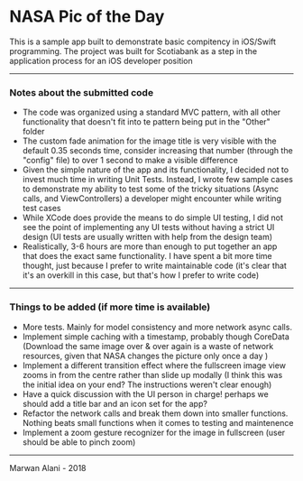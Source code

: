 #  NASA Pic of the Day

This is a sample app built to demonstrate basic compitency in iOS/Swift programming.
The project was built for Scotiabank as a step in the application process for an iOS developer position

-----

### Notes about the submitted code
- The code was organized using a standard MVC pattern, with all other functionality that doesn't fit into te pattern being put in the "Other" folder
- The custom fade animation for the image title is very visible with the default 0.35 seconds time, consider increasing that number (through the "config" file) to over 1 second to make a visible difference
- Given the simple nature of the app and its functionality, I decided not to invest much time in writing Unit Tests. Instead, I wrote few sample cases to demonstrate my ability to test some of the tricky situations (Async calls, and ViewControllers) a developer might encounter while writing test cases
- While XCode does provide the means to do simple UI testing, I did not see the point of implementing any UI tests without having a strict UI design (UI tests are usually written with help from the design team)
- Realistically, 3-6 hours are more than enough to put together an app that does the exact same functionality. I have spent a bit more time thought, just because I prefer to write maintainable code (it's clear that it's an overkill in this case, but that's how I prefer to write code)


-----
### Things to be added (if more time is available)
- More tests. Mainly for model consistency and more network async calls.
- Implement simple caching with a timestamp, probably though CoreData (Download the same image over & over again is a waste of network resources, given that NASA changes the picture only once a day )
- Implement a different transition effect where the fullscreen image view zooms in from the centre rather than slide up modally (I think this was the initial idea on your end? The instructions weren't clear enough)
- Have a quick discussion with the UI person in charge! perhaps we should add a title bar and an icon set for the app?
- Refactor the network calls and break them down into smaller functions. Nothing beats small functions when it comes to testing and maintenence
- Implement a zoom gesture recognizer for the image in fullscreen (user should be able to pinch zoom)

-----

Marwan Alani - 2018
